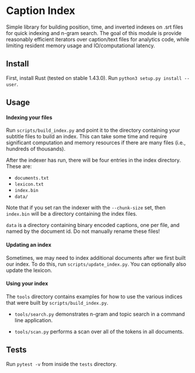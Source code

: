 # Caption Index

Simple library for building position, time, and inverted indexes on .srt files
for quick indexing and n-gram search. The goal of this module is provide
reasonably efficient iterators over caption/text files for analytics code,
while limiting resident memory usage and IO/computational latency.

## Install

First, install Rust (tested on stable 1.43.0). Run `python3 setup.py install
--user`.

## Usage

#### Indexing your files

Run `scripts/build_index.py` and point it to the directory containing your
subtitle files to build an index. This can take some time and require
significant computation and memory resources if there are many files
(i.e., hundreds of thousands).

After the indexer has run, there will be four entries in the index directory.
These are:
  - `documents.txt`
  - `lexicon.txt`
  - `index.bin`
  - `data/`

Note that if you set ran the indexer with the `--chunk-size` set, then
`index.bin` will be a directory containing the index files.

`data` is a directory containing binary encoded captions, one per file, and
named by the document id. Do not manually rename these files!

#### Updating an index

Sometimes, we may need to index additional documents after we first built our
index. To do this, run `scripts/update_index.py`. You can optionally also
update the lexicon.

#### Using your index

The `tools` directory contains examples for how to use the various indices
that were built by `scripts/build_index.py`.

- `tools/search.py` demonstrates n-gram and topic search in a command line
  application.

- `tools/scan.py` performs a scan over all of the tokens in all documents.

## Tests

Run `pytest -v` from inside the `tests` directory.